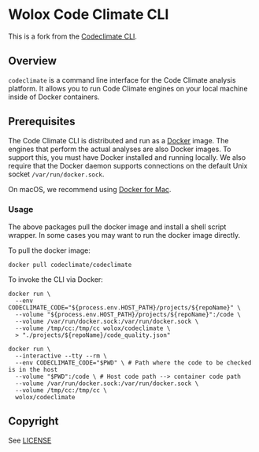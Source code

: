 # Wolox Code Climate CLI

This is a fork from the [Codeclimate CLI](https://github.com/codeclimate/codeclimate).

## Overview

`codeclimate` is a command line interface for the Code Climate analysis
platform. It allows you to run Code Climate engines on your local machine inside
of Docker containers.

## Prerequisites

The Code Climate CLI is distributed and run as a
[Docker](https://www.docker.com) image. The engines that perform the actual
analyses are also Docker images. To support this, you must have Docker installed
and running locally. We also require that the Docker daemon supports connections
on the default Unix socket `/var/run/docker.sock`.

On macOS, we recommend using [Docker for Mac](https://docs.docker.com/docker-for-mac/).

### Usage

The above packages pull the docker image and install a shell script wrapper.
In some cases you may want to run the docker image directly.

To pull the docker image:

```console
docker pull codeclimate/codeclimate
```

To invoke the CLI via Docker:

```console
docker run \
  --env CODECLIMATE_CODE="${process.env.HOST_PATH}/projects/${repoName}" \
  --volume "${process.env.HOST_PATH}/projects/${repoName}":/code \
  --volume /var/run/docker.sock:/var/run/docker.sock \
  --volume /tmp/cc:/tmp/cc wolox/codeclimate \
  > "./projects/${repoName}/code_quality.json"

docker run \
  --interactive --tty --rm \
  --env CODECLIMATE_CODE="$PWD" \ # Path where the code to be checked is in the host
  --volume "$PWD":/code \ # Host code path --> container code path
  --volume /var/run/docker.sock:/var/run/docker.sock \
  --volume /tmp/cc:/tmp/cc \
  wolox/codeclimate
```

## Copyright

See [LICENSE](LICENSE)
